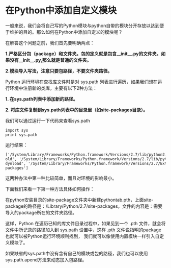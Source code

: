 # 在Python中添加自定义模块

一般来说，我们会将自己写的Python模块与python自带的模块分开存放以达到便于维护的目的。那么如何在Python中添加自定义的模块呢？

在解答这个问题之前，我们首先要明确两点：

**1.严格区分包（package）和文件夹。包的定义就是包含__init__.py的文件夹。如果没有__init__.py,那么就是普通的文件夹。**

**2.模块导入写法，注意只要包路径，不要文件夹路径。**

  

Python 运行环境在查找库文件时是对 sys.path 列表进行遍历，如果我们想在运行环境中注册新的类库，主要有以下2种方法：

**1\. 在sys.path列表中添加新的路径。**

**2\. 将库文件复制到sys.path列表中的目录里（如site-packages目录）。**

  

我们可以通过运行一下代码来查看sys.path

    
    
    import sys
    print sys.path

运行结果：

    
    
    ['/System/Library/Frameworks/Python.framework/Versions/2.7/lib/python2.7/lib-old', '/System/Library/Frameworks/Python.framework/Versions/2.7/lib/python2.7/lib-dynload', '/System/Library/Frameworks/Python.framework/Versions/2.7/Extras/lib/python/PyObjC', '/Library/Python/2.7/site-packages']

这两种办法中第一种比较简单，而且对环境的影响最小。

下面我们来看一下第一种方法具体如何操作：

  

在python安装目录的site-package文件夹中新建pythontab.pth，上面site-
package的路径是：/Library/Python/2.7/site-packages，文件的内容是：需要导入的package所在的文件夹路径。

这样，Python 在遍历已知的库文件目录过程中，如果见到一个 .pth 文件，就会将文件中所记录的路径加入到 sys.path 设置中，这样 .pth
文件说指明的package也就可以被Python运行环境顺利找到， 我们就可以像使用内置模块一样引入自定义模块了。

如果缺省的sys.path中没有含有自己的模块或包的路径，我们也可以使用sys.path.apend方法来动态加入包路径。

  

